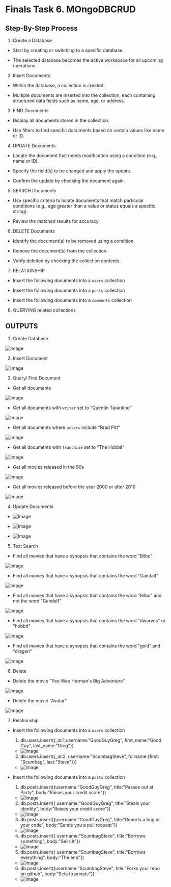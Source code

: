 # Finals Task 6. MOngoDBCRUD

## Step-By-Step Process
1. Create a Database

- Start by creating or switching to a specific database.

- The selected database becomes the active workspace for all upcoming operations.

2. Insert Documents

- Within the database, a collection is created.

- Multiple documents are inserted into the collection, each containing structured data fields such as name, age, or address.

3. FIND Documents

- Display all documents stored in the collection.

- Use filters to find specific documents based on certain values like name or ID.

4. UPDATE Documents

- Locate the document that needs modification using a condition (e.g., name or ID).

- Specify the field(s) to be changed and apply the update.

- Confirm the update by checking the document again.

5. SEARCH Documents

- Use specific criteria to locate documents that match particular conditions (e.g., age greater than a value or status equals a specific string).

- Review the matched results for accuracy.

6. DELETE Documents
    
- Identify the document(s) to be removed using a condition.

- Remove the document(s) from the collection.

- Verify deletion by checking the collection contents.

7. RELATIONSHIP

- Insert the following documents into a `users` collection

- Insert the following documents into a `posts` collection

- Insert the following documents into a `comments` collection

8. QUERYING related collections 

## OUTPUTS
1. Create Database

![Image](https://github.com/user-attachments/assets/e23d4aa0-7ba9-4afc-83a3-313fa22a7651)

2. Insert Document

![Image](https://github.com/user-attachments/assets/3a326750-10c6-4f63-81e4-86cb2b8bc0d7)   

3. Query/ Find Document
- Get all documents

![Image](https://github.com/user-attachments/assets/9e2701dd-b9ca-46a1-bba8-bf782d53424c)

- Get all documents with `writer` set to &quot;Quentin Tarantino&quot;

![Image](https://github.com/user-attachments/assets/ce4ac565-4745-4190-a584-11190d93d299)


- Get all documents where `actors` include &quot;Brad Pitt&quot;

![Image](https://github.com/user-attachments/assets/75341b45-d320-485e-81c8-b817c4776dfd)


- Get all documents with `franchise` set to &quot;The Hobbit&quot;

![Image](https://github.com/user-attachments/assets/d94833a3-0c58-44df-8d5d-a1adc5829a30)

- Get all movies released in the 90s

![Image](https://github.com/user-attachments/assets/d6dbbfaa-d742-43da-9372-ea61cfd31a3e)


- Get all movies released before the year 2000 or after 2010

![Image](https://github.com/user-attachments/assets/d3175a67-713b-4a5a-b306-d655516dfd02)


4. Update Documents

- ![Image](https://github.com/user-attachments/assets/2fc859ae-a387-42b9-9888-34955c508b11)

- ![Image](https://github.com/user-attachments/assets/60c67fa9-9770-4ad3-bd35-33272b76a3c0)

- ![Image](https://github.com/user-attachments/assets/67f56b9b-306d-4f0e-bd2c-2094dc1b2f75)

5. Text Search

- Find all movies that have a synopsis that contains the word &quot;Bilbo&quot;

![Image](https://github.com/user-attachments/assets/5520df72-fc62-4e91-a6ab-d381a86e009b)

- Find all movies that have a synopsis that contains the word &quot;Gandalf&quot;

![Image](https://github.com/user-attachments/assets/f921f7a0-a0c6-4ac9-b59b-f4e35d4923f1)

- Find all movies that have a synopsis that contains the word &quot;Bilbo&quot; and not the word &quot;Gandalf&quot;

![Image](https://github.com/user-attachments/assets/d6430403-0517-4370-8b0c-648e3f597a03)

- Find all movies that have a synopsis that contains the word &quot;dwarves&quot; or &quot;hobbit&quot;

![Image](https://github.com/user-attachments/assets/cd89e61c-f49e-45b9-9a0a-66b2a2236453)

- Find all movies that have a synopsis that contains the word &quot;gold&quot; and &quot;dragon&quot;

![Image](https://github.com/user-attachments/assets/286e7285-0c34-4d25-b278-ffa624d3a58b)

6. Delete

- Delete the movie &quot;Pee Wee Herman&#39;s Big Adventure&quot;

![Image](https://github.com/user-attachments/assets/7bdef650-614e-45ea-9b45-7de27ffb9065)

- Delete the movie &quot;Avatar&quot;

![Image](https://github.com/user-attachments/assets/3424ecb6-f291-4688-8ff4-357a696c3f44)

7. Relationship

- Insert the following documents into a `users` collection

  1. db.users.insert({_id:1,username:"GoodGuyGreg", first_name:"Good Guy", last_name:"Greg"})
  
  -  ![Image](https://github.com/user-attachments/assets/aee9adf8-382b-48bf-b469-5135fd83ad56)
 
  2. db.users.insert({_id:2, username:"ScumbagSteve", fullname:{first: "Scumbag", last:"Steve"}})
  
  -    ![Image](https://github.com/user-attachments/assets/81ca51f4-fc32-417b-8f6a-36fb168d346c)
 
- Insert the following documents into a `posts` collection

  1. db.posts.insert({username:"GoodGuyGreg", title:"Passes out at Party", body:"Raises your credit score"})
     
  - ![Image](https://github.com/user-attachments/assets/69bc4911-0136-41b4-94e3-d5ac3d88381c)
 
  2. db.posts.insert({ username:"GoodGuyGreg", title:"Steals your identity", body:"Raises your credit score"})

  - ![Image](https://github.com/user-attachments/assets/dc3e220e-fab8-46dc-9f88-a75aac36bffe)
 
  3. db.posts.insert({username:"GoodGuyGreg", title:"Reports a bug in your code", body:"Sends you a pull request"})
 
  - ![Image](https://github.com/user-attachments/assets/2218f9d2-4158-4548-90e2-bad3a4a17d66)
 
  4. db.posts.insert({ username:"ScumbagSteve", title:"Borrows something", body:"Sells it"})
 
  - ![Image](https://github.com/user-attachments/assets/a5feec42-63c0-4e70-9a55-75148cc26100)
 
  5. db.posts.insert({ username:"ScumbagSteve", title:"Borrows everything", body:"The end"})
 
  - ![Image](https://github.com/user-attachments/assets/3b85d743-e792-4f3b-a8dd-c2998d1fb906)
 
  6. db.posts.insert({username:"ScumbagSteve", title:"Forks your repo on github", body:"Sets to private"})
 
  - ![Image](https://github.com/user-attachments/assets/8eadf8d3-bd4e-4604-b2c9-b7218ca77573)
 


  
